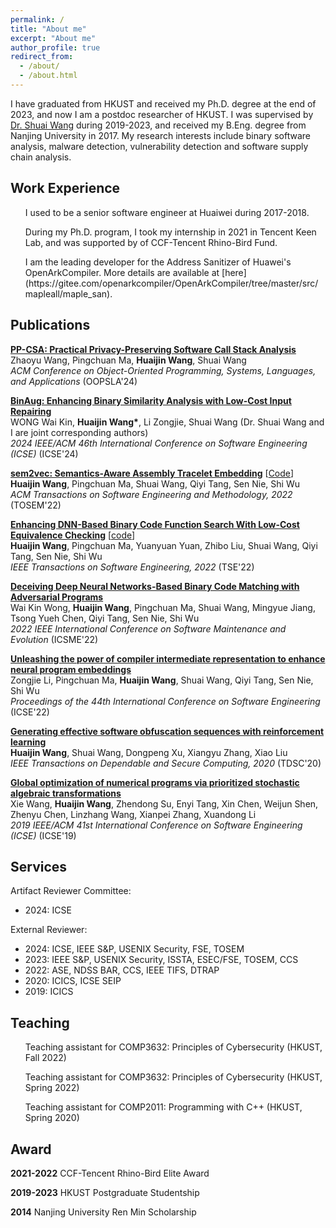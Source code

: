 ```yaml
---
permalink: /
title: "About me"
excerpt: "About me"
author_profile: true
redirect_from: 
  - /about/
  - /about.html
---
```


I have graduated from HKUST and received my Ph.D. degree at the end of 2023, and now I am a postdoc researcher of HKUST.
I was supervised by [Dr. Shuai Wang](https://www.cse.ust.hk/~shuaiw/) during 2019-2023, and received my B.Eng. degree from Nanjing University in 2017. My research interests include binary software analysis, malware detection, vulnerability detection and software supply chain analysis.

Work Experience
------
<ul>I used to be a senior software engineer at Huaiwei during 2017-2018.</ul>
<ul>During my Ph.D. program, I took my internship in 2021 in Tencent Keen Lab, and was supported by of CCF-Tencent Rhino-Bird Fund.</ul>
<ul>I am the leading developer for the Address Sanitizer of Huawei's OpenArkCompiler. More details are available at [here](https://gitee.com/openarkcompiler/OpenArkCompiler/tree/master/src/mapleall/maple_san).</ul>

Publications
------
<!-- ### OOPSLA'24 -->
[**PP-CSA: Practical Privacy-Preserving Software Call Stack Analysis**](https://2024.splashcon.org/details/splash-2024-oopsla/46/PP-CSA-Practical-Privacy-Preserving-Software-Call-Stack-Analysis)\
Zhaoyu Wang, Pingchuan Ma, **Huaijin Wang**, Shuai Wang\
*ACM Conference on Object-Oriented Programming, Systems, Languages, and Applications* (OOPSLA'24)

<!-- ### ICSE'24 -->
[**BinAug: Enhancing Binary Similarity Analysis with Low-Cost Input Repairing**](https://conf.researchr.org/details/icse-2024/icse-2024-research-track/46/BinAug-Enhancing-Binary-Similarity-Analysis-with-Low-Cost-Input-Repairing)\
WONG Wai Kin, **Huaijin Wang\***, Li Zongjie, Shuai Wang (Dr. Shuai Wang and I are joint corresponding authors)\
*2024 IEEE/ACM 46th International Conference on Software Engineering (ICSE)* (ICSE'24)

<!-- ### TOSEM'22 -->
[**sem2vec: Semantics-Aware Assembly Tracelet Embedding**](https://dl.acm.org/doi/abs/10.1145/3569933) [[Code](https://github.com/sem2vec)]\
**Huaijin Wang**, Pingchuan Ma, Shuai Wang, Qiyi Tang, Sen Nie, Shi Wu\
*ACM Transactions on Software Engineering and Methodology, 2022* (TOSEM'22)

<!-- ### TSE'22 -->
[**Enhancing DNN-Based Binary Code Function Search With Low-Cost Equivalence Checking**](https://ieeexplore.ieee.org/abstract/document/9707874/) [[code](https://github.com/computer-analysis/BinUSE)]\
**Huaijin Wang**, Pingchuan Ma, Yuanyuan Yuan, Zhibo Liu, Shuai Wang, Qiyi Tang, Sen Nie, Shi Wu\
*IEEE Transactions on Software Engineering, 2022* (TSE'22)

<!-- ### ICSME'22 -->
[**Deceiving Deep Neural Networks-Based Binary Code Matching with Adversarial Programs**](https://ieeexplore.ieee.org/abstract/document/9978244/)\
Wai Kin Wong, **Huaijin Wang**, Pingchuan Ma, Shuai Wang, Mingyue Jiang, Tsong Yueh Chen, Qiyi Tang, Sen Nie, Shi Wu\
*2022 IEEE International Conference on Software Maintenance and Evolution* (ICSME'22)

<!-- ### ICSE'22 -->
[**Unleashing the power of compiler intermediate representation to enhance neural program embeddings**](https://arxiv.org/pdf/2204.09191)\
Zongjie Li, Pingchuan Ma, **Huaijin Wang**, Shuai Wang, Qiyi Tang, Sen Nie, Shi Wu\
*Proceedings of the 44th International Conference on Software Engineering* (ICSE'22)

<!-- ### TDSC'20 -->
[**Generating effective software obfuscation sequences with reinforcement learning**](https://ieeexplore.ieee.org/abstract/document/9275317/)\
**Huaijin Wang**, Shuai Wang, Dongpeng Xu, Xiangyu Zhang, Xiao Liu\
*IEEE Transactions on Dependable and Secure Computing, 2020* (TDSC'20)

<!-- ### ICSE'19 -->
[**Global optimization of numerical programs via prioritized stochastic algebraic transformations**](https://ieeexplore.ieee.org/abstract/document/8812093/)\
Xie Wang, **Huaijin Wang**, Zhendong Su, Enyi Tang, Xin Chen, Weijun Shen, Zhenyu Chen, Linzhang Wang, Xianpei Zhang, Xuandong Li\
*2019 IEEE/ACM 41st International Conference on Software Engineering (ICSE)* (ICSE'19)

Services
------
Artifact Reviewer Committee:
 - 2024: ICSE

External Reviewer:
 - 2024: ICSE, IEEE S&P, USENIX Security, FSE, TOSEM
 - 2023: IEEE S&P, USENIX Security, ISSTA, ESEC/FSE, TOSEM, CCS
 - 2022: ASE, NDSS BAR, CCS, IEEE TIFS, DTRAP
 - 2020: ICICS, ICSE SEIP
 - 2019: ICICS

<!-- External Artifact Reviewer:
 - 2020: ICSE
 - 2019: SOSP -->

Teaching
------
  <ul>Teaching assistant for COMP3632: Principles of Cybersecurity (HKUST, Fall 2022)</ul>
  <ul>Teaching assistant for COMP3632: Principles of Cybersecurity (HKUST, Spring 2022)</ul>
  <ul>Teaching assistant for COMP2011: Programming with C++ (HKUST, Spring 2020)</ul>

Award
------
**2021-2022** CCF-Tencent Rhino-Bird Elite Award

**2019-2023** HKUST Postgraduate Studentship

**2014** Nanjing University Ren Min Scholarship
